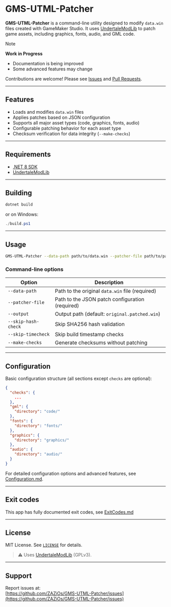 # GMS-UTML-Patcher

**GMS-UTML-Patcher** is a command-line utility designed to modify `data.win` files created with GameMaker Studio. It uses [UndertaleModLib](https://github.com/daeks/UndertaleModLib) to patch game assets, including graphics, fonts, audio, and GML code.

> [!NOTE]
> **Work in Progress**  
> - Documentation is being improved  
> - Some advanced features may change  
>
> Contributions are welcome! Please see [Issues](https://github.com/ZAZiOs/GMS-UTML-Patcher/issues) and [Pull Requests](https://github.com/ZAZiOs/GMS-UTML-Patcher/pulls).

---

## Features

- Loads and modifies `data.win` files  
- Applies patches based on JSON configuration  
- Supports all major asset types (code, graphics, fonts, audio)  
- Configurable patching behavior for each asset type  
- Checksum verification for data integrity (`--make-checks`)

---

## Requirements

- [.NET 8 SDK](https://dotnet.microsoft.com/en-us/download/dotnet/8.0)  
- [UndertaleModLib](https://github.com/UnderminersTeam/UndertaleModTool)  

---

## Building

```bash
dotnet build
```
or on Windows:
```powershell
./build.ps1
```

---

## Usage

```bash
GMS-UTML-Patcher --data-path path/to/data.win --patcher-file path/to/patch.json [options]
```

### Command-line options

| Option              | Description                                                                   |
| ------------------- | ----------------------------------------------------------------------------- |
| `--data-path`       | Path to the original `data.win` file (required)                               |
| `--patcher-file`    | Path to the JSON patch configuration (required)                               |
| `--output`          | Output path (default: `original.patched.win`)                                 |
| `--skip-hash-check` | Skip SHA256 hash validation                                                   |
| `--skip-timecheck`  | Skip build timestamp checks                                                  |
| `--make-checks`     | Generate checksums without patching                                          |

---

## Configuration

Basic configuration structure (all sections except `checks` are optional):

```json
{
  "checks": {
    ...
  },
  "gml": {
    "directory": "code/"
  },
  "fonts": {
    "directory": "fonts/"
  },
  "graphics": {
    "directory": "graphics/"
  },
  "audio": {
    "directory": "audio/"
  }
}
```

For detailed configuration options and advanced features, see [Configuration.md](./Configuration.md).

---

## Exit codes

This app has fully documented exit codes, see [ExitCodes.md](./ExitCodes.md)

---

## License

MIT License. See [`LICENSE`](./LICENSE) for details.

> ⚠️ Uses [UndertaleModLib](https://github.com/daeks/UndertaleModLib) (GPLv3).

---

## Support

Report issues at:  
[https://github.com/ZAZiOs/GMS-UTML-Patcher/issues](https://github.com/ZAZiOs/GMS-UTML-Patcher/issues)
